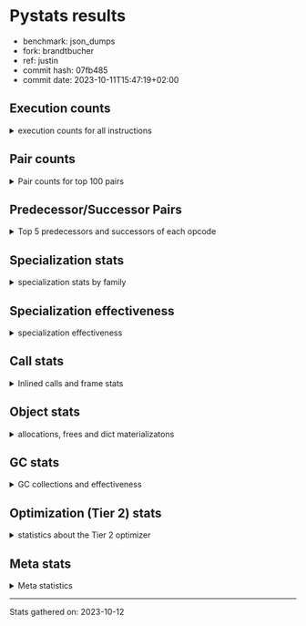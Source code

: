 
# Pystats results

- benchmark: json_dumps
- fork: brandtbucher
- ref: justin
- commit hash: 07fb485
- commit date: 2023-10-11T15:47:19+02:00

## Execution counts

<details>
<summary> execution counts for all instructions </summary>

|Name | Count | Self | Cumulative | Miss ratio | 
|---|---:|---:|---:|---:|
| LOAD_FAST | 53,775,560 | 23.1% | 23.1% |  |
| TO_BOOL_BOOL | 19,204,800 | 8.3% | 31.4% |  |
| LOAD_ATTR_INSTANCE_VALUE | 15,363,840 | 6.6% | 38.0% |  |
| POP_JUMP_IF_FALSE | 13,443,420 | 5.8% | 43.8% |  |
| LOAD_GLOBAL_MODULE | 11,523,460 | 5.0% | 48.8% |  |
| LOAD_GLOBAL_BUILTIN | 11,522,940 | 5.0% | 53.7% |  |
| STORE_FAST | 9,603,380 | 4.1% | 57.8% |  |
| LOAD_CONST | 9,602,460 | 4.1% | 62.0% |  |
| POP_JUMP_IF_NOT_NONE | 9,602,400 | 4.1% | 66.1% |  |
| POP_JUMP_IF_TRUE | 7,681,920 | 3.3% | 69.4% |  |
| CALL | 5,763,660 | 2.5% | 71.9% |  |
| RESUME_CHECK | 5,761,980 | 2.5% | 74.4% |  |
| RETURN_VALUE | 5,761,500 | 2.5% | 76.9% |  |
| JUMP_FORWARD | 5,761,440 | 2.5% | 79.3% |  |
| LOAD_ATTR | 3,841,980 | 1.7% | 81.0% |  |
| LOAD_FAST_LOAD_FAST | 3,840,960 | 1.7% | 82.6% |  |
| LOAD_ATTR_NONDESCRIPTOR_WITH_VALUES | 3,840,960 | 1.7% | 84.3% |  |
| LOAD_ATTR_METHOD_WITH_VALUES | 3,840,960 | 1.7% | 85.9% |  |
| CALL_ISINSTANCE | 3,840,960 | 1.7% | 87.6% |  |
| BUILD_TUPLE | 3,840,960 | 1.7% | 89.3% |  |
| ENTER_EXECUTOR | 1,922,720 | 0.8% | 90.1% |  |
| PUSH_NULL | 1,921,400 | 0.8% | 90.9% |  |
| POP_TOP | 1,921,020 | 0.8% | 91.7% |  |
| TO_BOOL | 1,920,960 | 0.8% | 92.6% |  |
| UNARY_NEGATIVE | 1,920,480 | 0.8% | 93.4% |  |
| SET_FUNCTION_ATTRIBUTE | 1,920,480 | 0.8% | 94.2% |  |
| POP_JUMP_IF_NONE | 1,920,480 | 0.8% | 95.0% |  |
| MAKE_FUNCTION | 1,920,480 | 0.8% | 95.9% |  |
| LOAD_ATTR_METHOD_NO_DICT | 1,920,480 | 0.8% | 96.7% |  |
| CALL_PY_EXACT_ARGS | 1,920,480 | 0.8% | 97.5% |  |
| CALL_METHOD_DESCRIPTOR_O | 1,920,480 | 0.8% | 98.3% |  |
| CALL_KW | 1,920,480 | 0.8% | 99.2% |  |
| BUILD_MAP | 1,920,480 | 0.8% | 100.0% |  |
| GET_ITER | 1,020 | 0.0% | 100.0% |  |
| FOR_ITER_RANGE | 700 | 0.0% | 100.0% |  |
| LOAD_ATTR_MODULE | 580 | 0.0% | 100.0% |  |
| UNPACK_SEQUENCE_TWO_TUPLE | 480 | 0.0% | 100.0% |  |
| STORE_FAST_STORE_FAST | 480 | 0.0% | 100.0% |  |
| RETURN_CONST | 480 | 0.0% | 100.0% |  |
| INTERPRETER_EXIT | 480 | 0.0% | 100.0% |  |
| FOR_ITER_LIST | 480 | 0.0% | 100.0% |  |
| JUMP_BACKWARD | 180 | 0.0% | 100.0% |  |
| LOAD_DEREF | 120 | 0.0% | 100.0% |  |
| LOAD_GLOBAL | 80 | 0.0% | 100.0% |  |
| NOP | 60 | 0.0% | 100.0% |  |
| COPY_FREE_VARS | 60 | 0.0% | 100.0% |  |
| COMPARE_OP_INT | 60 | 0.0% | 100.0% |  |
| CALL_FUNCTION_EX | 60 | 0.0% | 100.0% |  |
| CALL_BUILTIN_CLASS | 60 | 0.0% | 100.0% |  |
| BINARY_OP_SUBTRACT_FLOAT | 60 | 0.0% | 100.0% |  |
| COMPARE_OP | 20 | 0.0% | 100.0% |  |
| BINARY_OP | 20 | 0.0% | 100.0% |  |


</details>

## Pair counts

<details>
<summary> Pair counts for top 100 pairs </summary>

|Pair | Count | Self | Cumulative | 
|---|---:|---:|---:|
| TO_BOOL_BOOL POP_JUMP_IF_FALSE | 13,443,360 | 5.8% | 5.8% |
| LOAD_FAST LOAD_ATTR_INSTANCE_VALUE | 13,443,360 | 5.8% | 11.6% |
| LOAD_FAST TO_BOOL_BOOL | 11,522,880 | 5.0% | 16.5% |
| POP_JUMP_IF_NOT_NONE LOAD_FAST | 7,681,920 | 3.3% | 19.8% |
| POP_JUMP_IF_FALSE LOAD_FAST | 7,681,920 | 3.3% | 23.1% |
| LOAD_FAST POP_JUMP_IF_NOT_NONE | 7,681,920 | 3.3% | 26.4% |
| TO_BOOL_BOOL POP_JUMP_IF_TRUE | 5,761,440 | 2.5% | 28.9% |
| STORE_FAST JUMP_FORWARD | 5,761,440 | 2.5% | 31.4% |
| LOAD_ATTR_INSTANCE_VALUE LOAD_FAST | 5,761,440 | 2.5% | 33.9% |
| JUMP_FORWARD LOAD_FAST | 5,761,440 | 2.5% | 36.4% |
| RESUME_CHECK LOAD_FAST | 3,841,440 | 1.7% | 38.0% |
| LOAD_GLOBAL_BUILTIN LOAD_FAST | 3,841,020 | 1.7% | 39.7% |
| LOAD_FAST LOAD_CONST | 3,841,020 | 1.7% | 41.3% |
| POP_JUMP_IF_TRUE LOAD_FAST | 3,840,960 | 1.7% | 43.0% |
| POP_JUMP_IF_FALSE LOAD_GLOBAL_MODULE | 3,840,960 | 1.7% | 44.6% |
| LOAD_FAST LOAD_GLOBAL_BUILTIN | 3,840,960 | 1.7% | 46.3% |
| LOAD_FAST LOAD_ATTR_NONDESCRIPTOR_WITH_VALUES | 3,840,960 | 1.7% | 47.9% |
| LOAD_ATTR_NONDESCRIPTOR_WITH_VALUES LOAD_FAST | 3,840,960 | 1.7% | 49.6% |
| LOAD_ATTR_METHOD_WITH_VALUES LOAD_FAST | 3,840,960 | 1.7% | 51.2% |
| LOAD_ATTR_INSTANCE_VALUE TO_BOOL_BOOL | 3,840,960 | 1.7% | 52.9% |
| CALL_ISINSTANCE TO_BOOL_BOOL | 3,840,960 | 1.7% | 54.5% |
| PUSH_NULL LOAD_FAST | 1,921,020 | 0.8% | 55.4% |
| STORE_FAST LOAD_FAST | 1,920,920 | 0.8% | 56.2% |
| LOAD_FAST PUSH_NULL | 1,920,800 | 0.8% | 57.0% |
| POP_TOP ENTER_EXECUTOR | 1,920,780 | 0.8% | 57.8% |
| CALL STORE_FAST | 1,920,540 | 0.8% | 58.7% |
| UNARY_NEGATIVE BUILD_TUPLE | 1,920,480 | 0.8% | 59.5% |
| TO_BOOL POP_JUMP_IF_TRUE | 1,920,480 | 0.8% | 60.3% |
| STORE_FAST LOAD_GLOBAL_BUILTIN | 1,920,480 | 0.8% | 61.2% |
| SET_FUNCTION_ATTRIBUTE STORE_FAST | 1,920,480 | 0.8% | 62.0% |
| RETURN_VALUE STORE_FAST | 1,920,480 | 0.8% | 62.8% |
| RETURN_VALUE RETURN_VALUE | 1,920,480 | 0.8% | 63.6% |
| RETURN_VALUE POP_TOP | 1,920,480 | 0.8% | 64.5% |
| RESUME_CHECK LOAD_GLOBAL_BUILTIN | 1,920,480 | 0.8% | 65.3% |
| POP_JUMP_IF_TRUE LOAD_GLOBAL_MODULE | 1,920,480 | 0.8% | 66.1% |
| POP_JUMP_IF_TRUE LOAD_CONST | 1,920,480 | 0.8% | 66.9% |
| POP_JUMP_IF_NOT_NONE LOAD_GLOBAL_MODULE | 1,920,480 | 0.8% | 67.8% |
| POP_JUMP_IF_NONE LOAD_FAST | 1,920,480 | 0.8% | 68.6% |
| POP_JUMP_IF_FALSE BUILD_MAP | 1,920,480 | 0.8% | 69.4% |
| MAKE_FUNCTION SET_FUNCTION_ATTRIBUTE | 1,920,480 | 0.8% | 70.2% |
| LOAD_GLOBAL_MODULE UNARY_NEGATIVE | 1,920,480 | 0.8% | 71.1% |
| LOAD_GLOBAL_MODULE STORE_FAST | 1,920,480 | 0.8% | 71.9% |
| LOAD_GLOBAL_MODULE POP_JUMP_IF_NONE | 1,920,480 | 0.8% | 72.7% |
| LOAD_GLOBAL_MODULE LOAD_GLOBAL_MODULE | 1,920,480 | 0.8% | 73.5% |
| LOAD_GLOBAL_MODULE LOAD_FAST_LOAD_FAST | 1,920,480 | 0.8% | 74.4% |
| LOAD_GLOBAL_MODULE LOAD_ATTR_METHOD_WITH_VALUES | 1,920,480 | 0.8% | 75.2% |
| LOAD_GLOBAL_BUILTIN LOAD_GLOBAL_BUILTIN | 1,920,480 | 0.8% | 76.0% |
| LOAD_GLOBAL_BUILTIN LOAD_ATTR | 1,920,480 | 0.8% | 76.9% |
| LOAD_GLOBAL_BUILTIN CALL_ISINSTANCE | 1,920,480 | 0.8% | 77.7% |
| LOAD_GLOBAL_BUILTIN BUILD_TUPLE | 1,920,480 | 0.8% | 78.5% |
| LOAD_FAST_LOAD_FAST LOAD_ATTR_INSTANCE_VALUE | 1,920,480 | 0.8% | 79.3% |
| LOAD_FAST_LOAD_FAST LOAD_ATTR | 1,920,480 | 0.8% | 80.2% |
| LOAD_FAST TO_BOOL | 1,920,480 | 0.8% | 81.0% |
| LOAD_FAST LOAD_ATTR_METHOD_WITH_VALUES | 1,920,480 | 0.8% | 81.8% |
| LOAD_FAST CALL_PY_EXACT_ARGS | 1,920,480 | 0.8% | 82.6% |
| LOAD_FAST CALL_METHOD_DESCRIPTOR_O | 1,920,480 | 0.8% | 83.5% |
| LOAD_CONST MAKE_FUNCTION | 1,920,480 | 0.8% | 84.3% |
| LOAD_CONST LOAD_CONST | 1,920,480 | 0.8% | 85.1% |
| LOAD_CONST LOAD_ATTR_METHOD_NO_DICT | 1,920,480 | 0.8% | 85.9% |
| LOAD_CONST CALL_KW | 1,920,480 | 0.8% | 86.8% |
| LOAD_CONST CALL | 1,920,480 | 0.8% | 87.6% |
| LOAD_ATTR_METHOD_NO_DICT LOAD_FAST | 1,920,480 | 0.8% | 88.4% |
| LOAD_ATTR_INSTANCE_VALUE POP_JUMP_IF_NOT_NONE | 1,920,480 | 0.8% | 89.3% |
| LOAD_ATTR_INSTANCE_VALUE LOAD_GLOBAL_BUILTIN | 1,920,480 | 0.8% | 90.1% |
| LOAD_ATTR_INSTANCE_VALUE CALL | 1,920,480 | 0.8% | 90.9% |
| LOAD_ATTR LOAD_GLOBAL_MODULE | 1,920,480 | 0.8% | 91.7% |
| LOAD_ATTR LOAD_FAST_LOAD_FAST | 1,920,480 | 0.8% | 92.6% |
| CALL_PY_EXACT_ARGS RESUME_CHECK | 1,920,480 | 0.8% | 93.4% |
| CALL_METHOD_DESCRIPTOR_O RETURN_VALUE | 1,920,480 | 0.8% | 94.2% |
| CALL_KW RESUME_CHECK | 1,920,480 | 0.8% | 95.0% |
| CALL RETURN_VALUE | 1,920,480 | 0.8% | 95.9% |
| CALL RESUME_CHECK | 1,920,480 | 0.8% | 96.7% |
| BUILD_TUPLE LOAD_CONST | 1,920,480 | 0.8% | 97.5% |
| BUILD_TUPLE CALL_ISINSTANCE | 1,920,480 | 0.8% | 98.3% |
| BUILD_MAP STORE_FAST | 1,920,480 | 0.8% | 99.2% |
| ENTER_EXECUTOR CALL | 1,920,280 | 0.8% | 100.0% |
| ENTER_EXECUTOR ENTER_EXECUTOR | 1,920 | 0.0% | 100.0% |
| CALL CALL | 1,540 | 0.0% | 100.0% |
| LOAD_FAST GET_ITER | 1,020 | 0.0% | 100.0% |
| LOAD_ATTR LOAD_ATTR | 960 | 0.0% | 100.0% |
| FOR_ITER_RANGE STORE_FAST | 680 | 0.0% | 100.0% |
| LOAD_GLOBAL_MODULE LOAD_ATTR_MODULE | 540 | 0.0% | 100.0% |
| GET_ITER FOR_ITER_RANGE | 540 | 0.0% | 100.0% |
| CALL POP_TOP | 540 | 0.0% | 100.0% |
| LOAD_ATTR_MODULE PUSH_NULL | 520 | 0.0% | 100.0% |
| LOAD_FAST CALL | 500 | 0.0% | 100.0% |
| UNPACK_SEQUENCE_TWO_TUPLE STORE_FAST_STORE_FAST | 480 | 0.0% | 100.0% |
| TO_BOOL TO_BOOL | 480 | 0.0% | 100.0% |
| STORE_FAST_STORE_FAST LOAD_FAST | 480 | 0.0% | 100.0% |
| STORE_FAST LOAD_GLOBAL_MODULE | 480 | 0.0% | 100.0% |
| RETURN_CONST INTERPRETER_EXIT | 480 | 0.0% | 100.0% |
| GET_ITER FOR_ITER_LIST | 480 | 0.0% | 100.0% |
| FOR_ITER_LIST UNPACK_SEQUENCE_TWO_TUPLE | 480 | 0.0% | 100.0% |
| ENTER_EXECUTOR RETURN_CONST | 480 | 0.0% | 100.0% |
| CACHE RESUME_CHECK | 480 | 0.0% | 100.0% |
| PUSH_NULL CALL | 380 | 0.0% | 100.0% |
| POP_TOP JUMP_BACKWARD | 180 | 0.0% | 100.0% |
| JUMP_BACKWARD FOR_ITER_RANGE | 160 | 0.0% | 100.0% |
| STORE_FAST LOAD_DEREF | 60 | 0.0% | 100.0% |
| POP_TOP NOP | 60 | 0.0% | 100.0% |


</details>

## Predecessor/Successor Pairs

<details>
<summary> Top 5 predecessors and successors of each opcode </summary>

### CACHE

<details>
<summary> Successors and predecessors for CACHE </summary>

|Predecessors | Count | Percentage | 
|---|---:|---:|

|Successors | Count | Percentage | 
|---|---:|---:|
| RESUME_CHECK | 480 | 100.0% |


</details>

### GET_ITER

<details>
<summary> Successors and predecessors for GET_ITER </summary>

|Predecessors | Count | Percentage | 
|---|---:|---:|
| LOAD_FAST | 1,020 | 100.0% |

|Successors | Count | Percentage | 
|---|---:|---:|
| FOR_ITER_RANGE | 540 | 52.9% |
| FOR_ITER_LIST | 480 | 47.1% |


</details>

### INTERPRETER_EXIT

<details>
<summary> Successors and predecessors for INTERPRETER_EXIT </summary>

|Predecessors | Count | Percentage | 
|---|---:|---:|
| RETURN_CONST | 480 | 100.0% |

|Successors | Count | Percentage | 
|---|---:|---:|


</details>

### MAKE_FUNCTION

<details>
<summary> Successors and predecessors for MAKE_FUNCTION </summary>

|Predecessors | Count | Percentage | 
|---|---:|---:|
| LOAD_CONST | 1,920,480 | 100.0% |

|Successors | Count | Percentage | 
|---|---:|---:|
| SET_FUNCTION_ATTRIBUTE | 1,920,480 | 100.0% |


</details>

### NOP

<details>
<summary> Successors and predecessors for NOP </summary>

|Predecessors | Count | Percentage | 
|---|---:|---:|
| POP_TOP | 60 | 100.0% |

|Successors | Count | Percentage | 
|---|---:|---:|
| LOAD_DEREF | 60 | 100.0% |


</details>

### POP_TOP

<details>
<summary> Successors and predecessors for POP_TOP </summary>

|Predecessors | Count | Percentage | 
|---|---:|---:|
| RETURN_VALUE | 1,920,480 | 100.0% |
| CALL | 540 | 0.0% |

|Successors | Count | Percentage | 
|---|---:|---:|
| ENTER_EXECUTOR | 1,920,780 | 100.0% |
| JUMP_BACKWARD | 180 | 0.0% |
| NOP | 60 | 0.0% |


</details>

### PUSH_NULL

<details>
<summary> Successors and predecessors for PUSH_NULL </summary>

|Predecessors | Count | Percentage | 
|---|---:|---:|
| LOAD_FAST | 1,920,800 | 100.0% |
| LOAD_ATTR_MODULE | 520 | 0.0% |
| LOAD_DEREF | 60 | 0.0% |
| LOAD_ATTR | 20 | 0.0% |

|Successors | Count | Percentage | 
|---|---:|---:|
| LOAD_FAST | 1,921,020 | 100.0% |
| CALL | 380 | 0.0% |


</details>

### RETURN_VALUE

<details>
<summary> Successors and predecessors for RETURN_VALUE </summary>

|Predecessors | Count | Percentage | 
|---|---:|---:|
| RETURN_VALUE | 1,920,480 | 33.3% |
| CALL_METHOD_DESCRIPTOR_O | 1,920,480 | 33.3% |
| CALL | 1,920,480 | 33.3% |
| LOAD_FAST | 60 | 0.0% |

|Successors | Count | Percentage | 
|---|---:|---:|
| STORE_FAST | 1,920,480 | 33.3% |
| RETURN_VALUE | 1,920,480 | 33.3% |
| POP_TOP | 1,920,480 | 33.3% |
| LOAD_GLOBAL | 40 | 0.0% |
| LOAD_GLOBAL_MODULE | 20 | 0.0% |


</details>

### TO_BOOL

<details>
<summary> Successors and predecessors for TO_BOOL </summary>

|Predecessors | Count | Percentage | 
|---|---:|---:|
| LOAD_FAST | 1,920,480 | 100.0% |
| TO_BOOL | 480 | 0.0% |

|Successors | Count | Percentage | 
|---|---:|---:|
| POP_JUMP_IF_TRUE | 1,920,480 | 100.0% |
| TO_BOOL | 480 | 0.0% |


</details>

### UNARY_NEGATIVE

<details>
<summary> Successors and predecessors for UNARY_NEGATIVE </summary>

|Predecessors | Count | Percentage | 
|---|---:|---:|
| LOAD_GLOBAL_MODULE | 1,920,480 | 100.0% |

|Successors | Count | Percentage | 
|---|---:|---:|
| BUILD_TUPLE | 1,920,480 | 100.0% |


</details>

### BINARY_OP

<details>
<summary> Successors and predecessors for BINARY_OP </summary>

|Predecessors | Count | Percentage | 
|---|---:|---:|
| LOAD_FAST | 20 | 100.0% |

|Successors | Count | Percentage | 
|---|---:|---:|
| BINARY_OP_SUBTRACT_FLOAT | 20 | 100.0% |


</details>

### BUILD_MAP

<details>
<summary> Successors and predecessors for BUILD_MAP </summary>

|Predecessors | Count | Percentage | 
|---|---:|---:|
| POP_JUMP_IF_FALSE | 1,920,480 | 100.0% |

|Successors | Count | Percentage | 
|---|---:|---:|
| STORE_FAST | 1,920,480 | 100.0% |


</details>

### BUILD_TUPLE

<details>
<summary> Successors and predecessors for BUILD_TUPLE </summary>

|Predecessors | Count | Percentage | 
|---|---:|---:|
| UNARY_NEGATIVE | 1,920,480 | 50.0% |
| LOAD_GLOBAL_BUILTIN | 1,920,480 | 50.0% |

|Successors | Count | Percentage | 
|---|---:|---:|
| LOAD_CONST | 1,920,480 | 50.0% |
| CALL_ISINSTANCE | 1,920,480 | 50.0% |


</details>

### CALL

<details>
<summary> Successors and predecessors for CALL </summary>

|Predecessors | Count | Percentage | 
|---|---:|---:|
| LOAD_CONST | 1,920,480 | 33.3% |
| LOAD_ATTR_INSTANCE_VALUE | 1,920,480 | 33.3% |
| ENTER_EXECUTOR | 1,920,280 | 33.3% |
| CALL | 1,540 | 0.0% |
| LOAD_FAST | 500 | 0.0% |

|Successors | Count | Percentage | 
|---|---:|---:|
| STORE_FAST | 1,920,540 | 33.3% |
| RETURN_VALUE | 1,920,480 | 33.3% |
| RESUME_CHECK | 1,920,480 | 33.3% |
| CALL | 1,540 | 0.0% |
| POP_TOP | 540 | 0.0% |


</details>

### CALL_FUNCTION_EX

<details>
<summary> Successors and predecessors for CALL_FUNCTION_EX </summary>

|Predecessors | Count | Percentage | 
|---|---:|---:|
| LOAD_FAST | 60 | 100.0% |

|Successors | Count | Percentage | 
|---|---:|---:|
| COPY_FREE_VARS | 60 | 100.0% |


</details>

### CALL_KW

<details>
<summary> Successors and predecessors for CALL_KW </summary>

|Predecessors | Count | Percentage | 
|---|---:|---:|
| LOAD_CONST | 1,920,480 | 100.0% |

|Successors | Count | Percentage | 
|---|---:|---:|
| RESUME_CHECK | 1,920,480 | 100.0% |


</details>

### COMPARE_OP

<details>
<summary> Successors and predecessors for COMPARE_OP </summary>

|Predecessors | Count | Percentage | 
|---|---:|---:|
| LOAD_CONST | 20 | 100.0% |

|Successors | Count | Percentage | 
|---|---:|---:|
| COMPARE_OP_INT | 20 | 100.0% |


</details>

### COPY_FREE_VARS

<details>
<summary> Successors and predecessors for COPY_FREE_VARS </summary>

|Predecessors | Count | Percentage | 
|---|---:|---:|
| CALL_FUNCTION_EX | 60 | 100.0% |

|Successors | Count | Percentage | 
|---|---:|---:|
| RESUME_CHECK | 60 | 100.0% |


</details>

### ENTER_EXECUTOR

<details>
<summary> Successors and predecessors for ENTER_EXECUTOR </summary>

|Predecessors | Count | Percentage | 
|---|---:|---:|
| POP_TOP | 1,920,780 | 99.9% |
| ENTER_EXECUTOR | 1,920 | 0.1% |
| JUMP_BACKWARD | 20 | 0.0% |

|Successors | Count | Percentage | 
|---|---:|---:|
| CALL | 1,920,280 | 99.9% |
| ENTER_EXECUTOR | 1,920 | 0.1% |
| RETURN_CONST | 480 | 0.0% |
| LOAD_FAST | 40 | 0.0% |


</details>

### JUMP_BACKWARD

<details>
<summary> Successors and predecessors for JUMP_BACKWARD </summary>

|Predecessors | Count | Percentage | 
|---|---:|---:|
| POP_TOP | 180 | 100.0% |

|Successors | Count | Percentage | 
|---|---:|---:|
| FOR_ITER_RANGE | 160 | 88.9% |
| ENTER_EXECUTOR | 20 | 11.1% |


</details>

### JUMP_FORWARD

<details>
<summary> Successors and predecessors for JUMP_FORWARD </summary>

|Predecessors | Count | Percentage | 
|---|---:|---:|
| STORE_FAST | 5,761,440 | 100.0% |

|Successors | Count | Percentage | 
|---|---:|---:|
| LOAD_FAST | 5,761,440 | 100.0% |


</details>

### LOAD_ATTR

<details>
<summary> Successors and predecessors for LOAD_ATTR </summary>

|Predecessors | Count | Percentage | 
|---|---:|---:|
| LOAD_GLOBAL_BUILTIN | 1,920,480 | 50.0% |
| LOAD_FAST_LOAD_FAST | 1,920,480 | 50.0% |
| LOAD_ATTR | 960 | 0.0% |
| LOAD_GLOBAL_MODULE | 40 | 0.0% |
| LOAD_GLOBAL | 20 | 0.0% |

|Successors | Count | Percentage | 
|---|---:|---:|
| LOAD_GLOBAL_MODULE | 1,920,480 | 50.0% |
| LOAD_FAST_LOAD_FAST | 1,920,480 | 50.0% |
| LOAD_ATTR | 960 | 0.0% |
| LOAD_ATTR_MODULE | 40 | 0.0% |
| PUSH_NULL | 20 | 0.0% |


</details>

### LOAD_CONST

<details>
<summary> Successors and predecessors for LOAD_CONST </summary>

|Predecessors | Count | Percentage | 
|---|---:|---:|
| LOAD_FAST | 3,841,020 | 40.0% |
| POP_JUMP_IF_TRUE | 1,920,480 | 20.0% |
| LOAD_CONST | 1,920,480 | 20.0% |
| BUILD_TUPLE | 1,920,480 | 20.0% |

|Successors | Count | Percentage | 
|---|---:|---:|
| MAKE_FUNCTION | 1,920,480 | 20.0% |
| LOAD_CONST | 1,920,480 | 20.0% |
| LOAD_ATTR_METHOD_NO_DICT | 1,920,480 | 20.0% |
| CALL_KW | 1,920,480 | 20.0% |
| CALL | 1,920,480 | 20.0% |


</details>

### LOAD_DEREF

<details>
<summary> Successors and predecessors for LOAD_DEREF </summary>

|Predecessors | Count | Percentage | 
|---|---:|---:|
| STORE_FAST | 60 | 50.0% |
| NOP | 60 | 50.0% |

|Successors | Count | Percentage | 
|---|---:|---:|
| STORE_FAST | 60 | 50.0% |
| PUSH_NULL | 60 | 50.0% |


</details>

### LOAD_FAST

<details>
<summary> Successors and predecessors for LOAD_FAST </summary>

|Predecessors | Count | Percentage | 
|---|---:|---:|
| POP_JUMP_IF_NOT_NONE | 7,681,920 | 14.3% |
| POP_JUMP_IF_FALSE | 7,681,920 | 14.3% |
| LOAD_ATTR_INSTANCE_VALUE | 5,761,440 | 10.7% |
| JUMP_FORWARD | 5,761,440 | 10.7% |
| RESUME_CHECK | 3,841,440 | 7.1% |

|Successors | Count | Percentage | 
|---|---:|---:|
| LOAD_ATTR_INSTANCE_VALUE | 13,443,360 | 25.0% |
| TO_BOOL_BOOL | 11,522,880 | 21.4% |
| POP_JUMP_IF_NOT_NONE | 7,681,920 | 14.3% |
| LOAD_CONST | 3,841,020 | 7.1% |
| LOAD_GLOBAL_BUILTIN | 3,840,960 | 7.1% |


</details>

### LOAD_FAST_LOAD_FAST

<details>
<summary> Successors and predecessors for LOAD_FAST_LOAD_FAST </summary>

|Predecessors | Count | Percentage | 
|---|---:|---:|
| LOAD_GLOBAL_MODULE | 1,920,480 | 50.0% |
| LOAD_ATTR | 1,920,480 | 50.0% |

|Successors | Count | Percentage | 
|---|---:|---:|
| LOAD_ATTR_INSTANCE_VALUE | 1,920,480 | 50.0% |
| LOAD_ATTR | 1,920,480 | 50.0% |


</details>

### LOAD_GLOBAL

<details>
<summary> Successors and predecessors for LOAD_GLOBAL </summary>

|Predecessors | Count | Percentage | 
|---|---:|---:|
| RETURN_VALUE | 40 | 50.0% |
| RESUME_CHECK | 20 | 25.0% |
| POP_JUMP_IF_FALSE | 20 | 25.0% |

|Successors | Count | Percentage | 
|---|---:|---:|
| LOAD_GLOBAL_MODULE | 40 | 50.0% |
| LOAD_GLOBAL_BUILTIN | 20 | 25.0% |
| LOAD_ATTR | 20 | 25.0% |


</details>

### POP_JUMP_IF_FALSE

<details>
<summary> Successors and predecessors for POP_JUMP_IF_FALSE </summary>

|Predecessors | Count | Percentage | 
|---|---:|---:|
| TO_BOOL_BOOL | 13,443,360 | 100.0% |
| COMPARE_OP_INT | 60 | 0.0% |

|Successors | Count | Percentage | 
|---|---:|---:|
| LOAD_FAST | 7,681,920 | 57.1% |
| LOAD_GLOBAL_MODULE | 3,840,960 | 28.6% |
| BUILD_MAP | 1,920,480 | 14.3% |
| LOAD_GLOBAL_BUILTIN | 40 | 0.0% |
| LOAD_GLOBAL | 20 | 0.0% |


</details>

### POP_JUMP_IF_NONE

<details>
<summary> Successors and predecessors for POP_JUMP_IF_NONE </summary>

|Predecessors | Count | Percentage | 
|---|---:|---:|
| LOAD_GLOBAL_MODULE | 1,920,480 | 100.0% |

|Successors | Count | Percentage | 
|---|---:|---:|
| LOAD_FAST | 1,920,480 | 100.0% |


</details>

### POP_JUMP_IF_NOT_NONE

<details>
<summary> Successors and predecessors for POP_JUMP_IF_NOT_NONE </summary>

|Predecessors | Count | Percentage | 
|---|---:|---:|
| LOAD_FAST | 7,681,920 | 80.0% |
| LOAD_ATTR_INSTANCE_VALUE | 1,920,480 | 20.0% |

|Successors | Count | Percentage | 
|---|---:|---:|
| LOAD_FAST | 7,681,920 | 80.0% |
| LOAD_GLOBAL_MODULE | 1,920,480 | 20.0% |


</details>

### POP_JUMP_IF_TRUE

<details>
<summary> Successors and predecessors for POP_JUMP_IF_TRUE </summary>

|Predecessors | Count | Percentage | 
|---|---:|---:|
| TO_BOOL_BOOL | 5,761,440 | 75.0% |
| TO_BOOL | 1,920,480 | 25.0% |

|Successors | Count | Percentage | 
|---|---:|---:|
| LOAD_FAST | 3,840,960 | 50.0% |
| LOAD_GLOBAL_MODULE | 1,920,480 | 25.0% |
| LOAD_CONST | 1,920,480 | 25.0% |


</details>

### RETURN_CONST

<details>
<summary> Successors and predecessors for RETURN_CONST </summary>

|Predecessors | Count | Percentage | 
|---|---:|---:|
| ENTER_EXECUTOR | 480 | 100.0% |

|Successors | Count | Percentage | 
|---|---:|---:|
| INTERPRETER_EXIT | 480 | 100.0% |


</details>

### SET_FUNCTION_ATTRIBUTE

<details>
<summary> Successors and predecessors for SET_FUNCTION_ATTRIBUTE </summary>

|Predecessors | Count | Percentage | 
|---|---:|---:|
| MAKE_FUNCTION | 1,920,480 | 100.0% |

|Successors | Count | Percentage | 
|---|---:|---:|
| STORE_FAST | 1,920,480 | 100.0% |


</details>

### STORE_FAST

<details>
<summary> Successors and predecessors for STORE_FAST </summary>

|Predecessors | Count | Percentage | 
|---|---:|---:|
| CALL | 1,920,540 | 20.0% |
| SET_FUNCTION_ATTRIBUTE | 1,920,480 | 20.0% |
| RETURN_VALUE | 1,920,480 | 20.0% |
| LOAD_GLOBAL_MODULE | 1,920,480 | 20.0% |
| BUILD_MAP | 1,920,480 | 20.0% |

|Successors | Count | Percentage | 
|---|---:|---:|
| JUMP_FORWARD | 5,761,440 | 60.0% |
| LOAD_FAST | 1,920,920 | 20.0% |
| LOAD_GLOBAL_BUILTIN | 1,920,480 | 20.0% |
| LOAD_GLOBAL_MODULE | 480 | 0.0% |
| LOAD_DEREF | 60 | 0.0% |


</details>

### STORE_FAST_STORE_FAST

<details>
<summary> Successors and predecessors for STORE_FAST_STORE_FAST </summary>

|Predecessors | Count | Percentage | 
|---|---:|---:|
| UNPACK_SEQUENCE_TWO_TUPLE | 480 | 100.0% |

|Successors | Count | Percentage | 
|---|---:|---:|
| LOAD_FAST | 480 | 100.0% |


</details>

### BINARY_OP_SUBTRACT_FLOAT

<details>
<summary> Successors and predecessors for BINARY_OP_SUBTRACT_FLOAT </summary>

|Predecessors | Count | Percentage | 
|---|---:|---:|
| LOAD_FAST | 40 | 66.7% |
| BINARY_OP | 20 | 33.3% |

|Successors | Count | Percentage | 
|---|---:|---:|
| STORE_FAST | 60 | 100.0% |


</details>

### CALL_BUILTIN_CLASS

<details>
<summary> Successors and predecessors for CALL_BUILTIN_CLASS </summary>

|Predecessors | Count | Percentage | 
|---|---:|---:|
| LOAD_FAST | 40 | 66.7% |
| CALL | 20 | 33.3% |

|Successors | Count | Percentage | 
|---|---:|---:|
| STORE_FAST | 60 | 100.0% |


</details>

### CALL_ISINSTANCE

<details>
<summary> Successors and predecessors for CALL_ISINSTANCE </summary>

|Predecessors | Count | Percentage | 
|---|---:|---:|
| LOAD_GLOBAL_BUILTIN | 1,920,480 | 50.0% |
| BUILD_TUPLE | 1,920,480 | 50.0% |

|Successors | Count | Percentage | 
|---|---:|---:|
| TO_BOOL_BOOL | 3,840,960 | 100.0% |


</details>

### CALL_METHOD_DESCRIPTOR_O

<details>
<summary> Successors and predecessors for CALL_METHOD_DESCRIPTOR_O </summary>

|Predecessors | Count | Percentage | 
|---|---:|---:|
| LOAD_FAST | 1,920,480 | 100.0% |

|Successors | Count | Percentage | 
|---|---:|---:|
| RETURN_VALUE | 1,920,480 | 100.0% |


</details>

### CALL_PY_EXACT_ARGS

<details>
<summary> Successors and predecessors for CALL_PY_EXACT_ARGS </summary>

|Predecessors | Count | Percentage | 
|---|---:|---:|
| LOAD_FAST | 1,920,480 | 100.0% |

|Successors | Count | Percentage | 
|---|---:|---:|
| RESUME_CHECK | 1,920,480 | 100.0% |


</details>

### COMPARE_OP_INT

<details>
<summary> Successors and predecessors for COMPARE_OP_INT </summary>

|Predecessors | Count | Percentage | 
|---|---:|---:|
| LOAD_CONST | 40 | 66.7% |
| COMPARE_OP | 20 | 33.3% |

|Successors | Count | Percentage | 
|---|---:|---:|
| POP_JUMP_IF_FALSE | 60 | 100.0% |


</details>

### FOR_ITER_LIST

<details>
<summary> Successors and predecessors for FOR_ITER_LIST </summary>

|Predecessors | Count | Percentage | 
|---|---:|---:|
| GET_ITER | 480 | 100.0% |

|Successors | Count | Percentage | 
|---|---:|---:|
| UNPACK_SEQUENCE_TWO_TUPLE | 480 | 100.0% |


</details>

### FOR_ITER_RANGE

<details>
<summary> Successors and predecessors for FOR_ITER_RANGE </summary>

|Predecessors | Count | Percentage | 
|---|---:|---:|
| GET_ITER | 540 | 77.1% |
| JUMP_BACKWARD | 160 | 22.9% |

|Successors | Count | Percentage | 
|---|---:|---:|
| STORE_FAST | 680 | 97.1% |
| LOAD_FAST | 20 | 2.9% |


</details>

### LOAD_ATTR_INSTANCE_VALUE

<details>
<summary> Successors and predecessors for LOAD_ATTR_INSTANCE_VALUE </summary>

|Predecessors | Count | Percentage | 
|---|---:|---:|
| LOAD_FAST | 13,443,360 | 87.5% |
| LOAD_FAST_LOAD_FAST | 1,920,480 | 12.5% |

|Successors | Count | Percentage | 
|---|---:|---:|
| LOAD_FAST | 5,761,440 | 37.5% |
| TO_BOOL_BOOL | 3,840,960 | 25.0% |
| POP_JUMP_IF_NOT_NONE | 1,920,480 | 12.5% |
| LOAD_GLOBAL_BUILTIN | 1,920,480 | 12.5% |
| CALL | 1,920,480 | 12.5% |


</details>

### LOAD_ATTR_METHOD_NO_DICT

<details>
<summary> Successors and predecessors for LOAD_ATTR_METHOD_NO_DICT </summary>

|Predecessors | Count | Percentage | 
|---|---:|---:|
| LOAD_CONST | 1,920,480 | 100.0% |

|Successors | Count | Percentage | 
|---|---:|---:|
| LOAD_FAST | 1,920,480 | 100.0% |


</details>

### LOAD_ATTR_METHOD_WITH_VALUES

<details>
<summary> Successors and predecessors for LOAD_ATTR_METHOD_WITH_VALUES </summary>

|Predecessors | Count | Percentage | 
|---|---:|---:|
| LOAD_GLOBAL_MODULE | 1,920,480 | 50.0% |
| LOAD_FAST | 1,920,480 | 50.0% |

|Successors | Count | Percentage | 
|---|---:|---:|
| LOAD_FAST | 3,840,960 | 100.0% |


</details>

### LOAD_ATTR_MODULE

<details>
<summary> Successors and predecessors for LOAD_ATTR_MODULE </summary>

|Predecessors | Count | Percentage | 
|---|---:|---:|
| LOAD_GLOBAL_MODULE | 540 | 93.1% |
| LOAD_ATTR | 40 | 6.9% |

|Successors | Count | Percentage | 
|---|---:|---:|
| PUSH_NULL | 520 | 89.7% |
| STORE_FAST | 60 | 10.3% |


</details>

### LOAD_ATTR_NONDESCRIPTOR_WITH_VALUES

<details>
<summary> Successors and predecessors for LOAD_ATTR_NONDESCRIPTOR_WITH_VALUES </summary>

|Predecessors | Count | Percentage | 
|---|---:|---:|
| LOAD_FAST | 3,840,960 | 100.0% |

|Successors | Count | Percentage | 
|---|---:|---:|
| LOAD_FAST | 3,840,960 | 100.0% |


</details>

### LOAD_GLOBAL_BUILTIN

<details>
<summary> Successors and predecessors for LOAD_GLOBAL_BUILTIN </summary>

|Predecessors | Count | Percentage | 
|---|---:|---:|
| LOAD_FAST | 3,840,960 | 33.3% |
| STORE_FAST | 1,920,480 | 16.7% |
| RESUME_CHECK | 1,920,480 | 16.7% |
| LOAD_GLOBAL_BUILTIN | 1,920,480 | 16.7% |
| LOAD_ATTR_INSTANCE_VALUE | 1,920,480 | 16.7% |

|Successors | Count | Percentage | 
|---|---:|---:|
| LOAD_FAST | 3,841,020 | 33.3% |
| LOAD_GLOBAL_BUILTIN | 1,920,480 | 16.7% |
| LOAD_ATTR | 1,920,480 | 16.7% |
| CALL_ISINSTANCE | 1,920,480 | 16.7% |
| BUILD_TUPLE | 1,920,480 | 16.7% |


</details>

### LOAD_GLOBAL_MODULE

<details>
<summary> Successors and predecessors for LOAD_GLOBAL_MODULE </summary>

|Predecessors | Count | Percentage | 
|---|---:|---:|
| POP_JUMP_IF_FALSE | 3,840,960 | 33.3% |
| POP_JUMP_IF_TRUE | 1,920,480 | 16.7% |
| POP_JUMP_IF_NOT_NONE | 1,920,480 | 16.7% |
| LOAD_GLOBAL_MODULE | 1,920,480 | 16.7% |
| LOAD_ATTR | 1,920,480 | 16.7% |

|Successors | Count | Percentage | 
|---|---:|---:|
| UNARY_NEGATIVE | 1,920,480 | 16.7% |
| STORE_FAST | 1,920,480 | 16.7% |
| POP_JUMP_IF_NONE | 1,920,480 | 16.7% |
| LOAD_GLOBAL_MODULE | 1,920,480 | 16.7% |
| LOAD_FAST_LOAD_FAST | 1,920,480 | 16.7% |


</details>

### RESUME_CHECK

<details>
<summary> Successors and predecessors for RESUME_CHECK </summary>

|Predecessors | Count | Percentage | 
|---|---:|---:|
| CALL_PY_EXACT_ARGS | 1,920,480 | 33.3% |
| CALL_KW | 1,920,480 | 33.3% |
| CALL | 1,920,480 | 33.3% |
| CACHE | 480 | 0.0% |
| COPY_FREE_VARS | 60 | 0.0% |

|Successors | Count | Percentage | 
|---|---:|---:|
| LOAD_FAST | 3,841,440 | 66.7% |
| LOAD_GLOBAL_BUILTIN | 1,920,480 | 33.3% |
| LOAD_GLOBAL_MODULE | 40 | 0.0% |
| LOAD_GLOBAL | 20 | 0.0% |


</details>

### TO_BOOL_BOOL

<details>
<summary> Successors and predecessors for TO_BOOL_BOOL </summary>

|Predecessors | Count | Percentage | 
|---|---:|---:|
| LOAD_FAST | 11,522,880 | 60.0% |
| LOAD_ATTR_INSTANCE_VALUE | 3,840,960 | 20.0% |
| CALL_ISINSTANCE | 3,840,960 | 20.0% |

|Successors | Count | Percentage | 
|---|---:|---:|
| POP_JUMP_IF_FALSE | 13,443,360 | 70.0% |
| POP_JUMP_IF_TRUE | 5,761,440 | 30.0% |


</details>

### UNPACK_SEQUENCE_TWO_TUPLE

<details>
<summary> Successors and predecessors for UNPACK_SEQUENCE_TWO_TUPLE </summary>

|Predecessors | Count | Percentage | 
|---|---:|---:|
| FOR_ITER_LIST | 480 | 100.0% |

|Successors | Count | Percentage | 
|---|---:|---:|
| STORE_FAST_STORE_FAST | 480 | 100.0% |


</details>


</details>

## Specialization stats

<details>
<summary> specialization stats by family </summary>

### TO_BOOL

<details>
<summary> specialization stats for TO_BOOL family </summary>

|Kind | Count | Ratio | 
|---|---|---|
| specialization.deferred |      1920480 | 9.1% |
|          hit |     19204800 | 90.9% |

#### Specialization attempts

| | Count | Ratio | 
|---|---:|---:|
| Success | 0 | 0.0% |
| Failure | 480 | 100.0% |

|Failure kind | Count | Ratio | 
|---|---:|---:|
| dict | 480 | 100.0% |


</details>

### BINARY_OP

<details>
<summary> specialization stats for BINARY_OP family </summary>

|Kind | Count | Ratio | 
|---|---|---|
|          hit |           60 | 75.0% |

#### Specialization attempts

| | Count | Ratio | 
|---|---:|---:|
| Success | 20 | 100.0% |
| Failure | 0 | 0.0% |

|Failure kind | Count | Ratio | 
|---|---:|---:|


</details>

### CALL

<details>
<summary> specialization stats for CALL family </summary>

|Kind | Count | Ratio | 
|---|---|---|
| specialization.deferred |      5762100 | 42.9% |
|          hit |      7681980 | 57.1% |

#### Specialization attempts

| | Count | Ratio | 
|---|---:|---:|
| Success | 20 | 1.3% |
| Failure | 1,540 | 98.7% |

|Failure kind | Count | Ratio | 
|---|---:|---:|
| other | 520 | 33.8% |
| class mutable | 480 | 31.2% |
| code complex parameters | 480 | 31.2% |
| cfunc noargs | 60 | 3.9% |


</details>

### COMPARE_OP

<details>
<summary> specialization stats for COMPARE_OP family </summary>

|Kind | Count | Ratio | 
|---|---|---|
|          hit |           60 | 75.0% |

#### Specialization attempts

| | Count | Ratio | 
|---|---:|---:|
| Success | 20 | 100.0% |
| Failure | 0 | 0.0% |

|Failure kind | Count | Ratio | 
|---|---:|---:|


</details>

### FOR_ITER

<details>
<summary> specialization stats for FOR_ITER family </summary>

|Kind | Count | Ratio | 
|---|---|---|
|          hit |         1180 | 100.0% |


</details>

### JUMP_BACKWARD

<details>
<summary> specialization stats for JUMP_BACKWARD family </summary>

|Kind | Count | Ratio | 
|---|---|---|


</details>

### LOAD_ATTR

<details>
<summary> specialization stats for LOAD_ATTR family </summary>

|Kind | Count | Ratio | 
|---|---|---|
| specialization.deferred |      3840980 | 12.5% |
|          hit |     26886820 | 87.5% |

#### Specialization attempts

| | Count | Ratio | 
|---|---:|---:|
| Success | 40 | 4.0% |
| Failure | 960 | 96.0% |

|Failure kind | Count | Ratio | 
|---|---:|---:|
| metaclass attribute | 480 | 50.0% |
| method | 480 | 50.0% |


</details>

### LOAD_GLOBAL

<details>
<summary> specialization stats for LOAD_GLOBAL family </summary>

|Kind | Count | Ratio | 
|---|---|---|
| specialization.deferred |           20 | 0.0% |
|          hit |     24966400 | 100.0% |

#### Specialization attempts

| | Count | Ratio | 
|---|---:|---:|
| Success | 60 | 100.0% |
| Failure | 0 | 0.0% |

|Failure kind | Count | Ratio | 
|---|---:|---:|


</details>

### POP_JUMP_IF_FALSE

<details>
<summary> specialization stats for POP_JUMP_IF_FALSE family </summary>

|Kind | Count | Ratio | 
|---|---|---|


</details>

### POP_JUMP_IF_NONE

<details>
<summary> specialization stats for POP_JUMP_IF_NONE family </summary>

|Kind | Count | Ratio | 
|---|---|---|


</details>

### POP_JUMP_IF_NOT_NONE

<details>
<summary> specialization stats for POP_JUMP_IF_NOT_NONE family </summary>

|Kind | Count | Ratio | 
|---|---|---|


</details>

### POP_JUMP_IF_TRUE

<details>
<summary> specialization stats for POP_JUMP_IF_TRUE family </summary>

|Kind | Count | Ratio | 
|---|---|---|


</details>

### UNPACK_SEQUENCE

<details>
<summary> specialization stats for UNPACK_SEQUENCE family </summary>

|Kind | Count | Ratio | 
|---|---|---|
|          hit |         1920 | 100.0% |


</details>


</details>

## Specialization effectiveness

<details>
<summary> specialization effectiveness </summary>

|Instructions | Count | Ratio | 
|---|---:|---:|
| Basic | 107,556,560 | 46.3% |
| Not specialized | 44,175,120 | 19.0% |
| Specialized | 80,663,760 | 34.7% |

### Deferred by instruction

<details>
<summary> deferred by instruction </summary>

|Name | Count | Ratio | 
|---|---:|---:|
| CALL | 5,762,100 | 50.0% |
| LOAD_ATTR | 3,840,980 | 33.3% |
| TO_BOOL | 1,920,480 | 16.7% |
| LOAD_GLOBAL | 20 | 0.0% |
| UNPACK_SEQUENCE_TWO_TUPLE | 0 | 0.0% |
| UNPACK_SEQUENCE | 0 | 0.0% |
| UNARY_NEGATIVE | 0 | 0.0% |
| TO_BOOL_BOOL | 0 | 0.0% |
| STORE_SUBSCR | 0 | 0.0% |
| STORE_SLICE | 0 | 0.0% |


</details>


</details>

## Call stats

<details>
<summary> Inlined calls and frame stats </summary>

| | Count | Ratio | 
|---|---:|---:|
| Calls to PyEval_EvalDefault | 480 | 0.0% |
| Calls to Python functions inlined | 5,761,500 | 100.0% |
| Calls via PyEval_EvalFrame (total) | 480 | 0.0% |
| Calls via PyEval_EvalFrame (vector) | 480 | 0.0% |
| Calls via PyEval_EvalFrame (generator) | 0 | 0.0% |
| Calls via PyEval_EvalFrame (legacy) | 0 | 0.0% |
| Calls via PyEval_EvalFrame (function vectorcall) | 480 | 0.0% |
| Calls via PyEval_EvalFrame (build class) | 0 | 0.0% |
| Calls via PyEval_EvalFrame (slot) | 0 | 0.0% |
| Calls via PyEval_EvalFrame (function ex) | 60 | 0.0% |
| Calls via PyEval_EvalFrame (api) | 0 | 0.0% |
| Calls via PyEval_EvalFrame (method) | 0 | 0.0% |
| Frames pushed | 5,761,980 | 100.0% |
| Frame objects created | 0 | 0.0% |


</details>

## Object stats

<details>
<summary> allocations, frees and dict materializatons </summary>

| | Count | Ratio | 
|---|---:|---:|
| Allocations from freelist | 15,363,940 | 20.4% |
| Frees to freelist | 15,363,900 |  |
| Allocations | 59,875,860 | 79.6% |
| Allocations to 512 bytes | 59,875,860 | 79.6% |
| Allocations to 4 kbytes | 0 | 0.0% |
| Allocations over 4 kbytes | 0 | 0.0% |
| Frees | 59,875,820 |  |
| New values | 0 |  |
| Interpreter increfs | 78,748,280 | 50.3% |
| Interpreter decrefs | 94,109,360 | 41.2% |
| Increfs | 77,783,860 | 49.7% |
| Decrefs | 134,541,520 | 58.8% |
| Materialize dict (on request) | 0 |  |
| Materialize dict (new key) | 0 |  |
| Materialize dict (too big) | 0 |  |
| Materialize dict (str subclass) | 0 |  |
| Dematerialize dict | 0 |  |
| Method cache hits | 1,920,980 |  |
| Method cache misses | 0 |  |
| Method cache collisions | 0 |  |
| Method cache dunder hits | 7,682,400 |  |
| Method cache dunder misses | 0 |  |


</details>

## GC stats

<details>
<summary> GC collections and effectiveness </summary>

|Generation | Collections | Objects collected | Object visits | 
|---:|---:|---:|---:|
| 0 | 0 | 0 | 0 |
| 1 | 0 | 0 | 0 |
| 2 | 0 | 0 | 0 |


</details>

## Optimization (Tier 2) stats

<details>
<summary> statistics about the Tier 2 optimizer </summary>

### Overall stats

<details>
<summary> overall stats </summary>

| | Count | Ratio | 
|---|---:|---:|
| Optimization attempts | 20 |  |
| Traces created | 20 | 100.0% |
| Traces executed | 0 |  |
| Uops executed | 0 | 0 |
| Trace stack overflow | 0 |  |
| Trace stack underflow | 0 |  |
| Trace too long | 0 |  |
| Trace too short | 0 |  |
| Inner loop found | 0 |  |
| Recursive call | 0 |  |


</details>

**Trace length histogram**

|Range | Count | Ratio | 
|---|---:|---:|
| <= 1 | 0 | 0.0% |
| <= 2 | 0 | 0.0% |
| <= 4 | 0 | 0.0% |
| <= 8 | 0 | 0.0% |
| <= 16 | 20 | 100.0% |

**Optimized trace length histogram**

|Range | Count | Ratio | 
|---|---:|---:|
| <= 1 | 0 | 0.0% |
| <= 2 | 0 | 0.0% |
| <= 4 | 0 | 0.0% |
| <= 8 | 0 | 0.0% |
| <= 16 | 20 | 100.0% |

**Trace run length histogram**

|Range | Count | Ratio | 
|---|---:|---:|
| <= 1 | 0 |  |

### Uop stats

<details>
<summary> uop stats </summary>

|Uop | Count | Self | Cumulative | 
|---|---:|---:|---:|


</details>

### Unsupported opcodes

<details>
<summary> unsupported opcodes </summary>

|Opcode | Count | 
|---|---|
| CALL | 20 |


</details>


</details>

## Meta stats

<details>
<summary> Meta statistics </summary>

| | Count | 
|---|---:|
| Number of data files | 20 |


</details>

---
Stats gathered on: 2023-10-12
